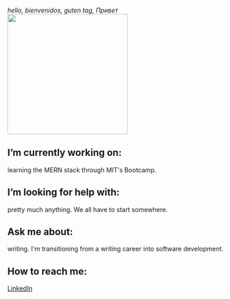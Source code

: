 <em>hello, bienvenidos, guten tag, Привет</em><br>
<img src="https://images.unsplash.com/photo-1598038354297-c3e528ce8ac3?ixid=MnwxMjA3fDB8MHxwaG90by1wYWdlfHx8fGVufDB8fHx8&ixlib=rb-1.2.1&auto=format&fit=crop&w=1500&q=80" width="270">

<!--
**heatherbenton/heatherbenton** is a ✨ _special_ ✨ repository because its `README.md` (this file) appears on your GitHub profile.
-->

## I’m currently working on: 
learning the MERN stack through MIT's Bootcamp.

## I’m looking for help with: 
pretty much anything. We all have to start somewhere.

## Ask me about:
writing. I'm transitioning from a writing career into software development.

## How to reach me: 
[LinkedIn](https://www.linkedin.com/in/heatherlbenton/)



